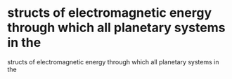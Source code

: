 # structs of electromagnetic energy through which all planetary systems in the

structs of electromagnetic energy through which all planetary systems in the